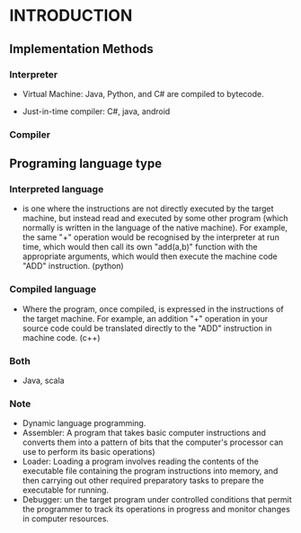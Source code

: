# INTRODUCTION

## Implementation Methods

### Interpreter

- Virtual Machine: Java, Python, and C# are compiled to bytecode.

- Just-in-time compiler: C#, java, android

### Compiler

## Programing language type

### Interpreted language

- is one where the instructions are not directly executed by the target machine, but instead read and executed by some other program (which normally is written in the language of the native machine). For example, the same "+" operation would be recognised by the interpreter at run time, which would then call its own "add(a,b)" function with the appropriate arguments, which would then execute the machine code "ADD" instruction. (python)

### Compiled language

- Where the program, once compiled, is expressed in the instructions of the target machine. For example, an addition "+" operation in your source code could be translated directly to the "ADD" instruction in machine code. (c++)

### Both

- Java, scala

### Note

- Dynamic language programming.
- Assembler: A program that takes basic computer instructions and converts them into a pattern of bits that the computer's processor can use to perform its basic operations)
- Loader: Loading a program involves reading the contents of the executable file containing the program instructions into memory, and then carrying out other required preparatory tasks to prepare the executable for running.
- Debugger: un the target program under controlled conditions that permit the programmer to track its operations in progress and monitor changes in computer resources.
